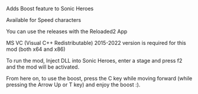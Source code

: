 Adds Boost feature to Sonic Heroes

Available for Speed characters

You can use the releases with the Reloaded2 App

MS VC (Visual C++ Redistributable) 2015-2022 version is required for this mod (both x64 and x86)

To run the mod, Inject DLL into Sonic Heroes, enter a stage and press f2 and the mod will be activated.

From here on, to use the boost, press the C key while moving forward (while pressing the Arrow Up or T key) and enjoy the boost :).
